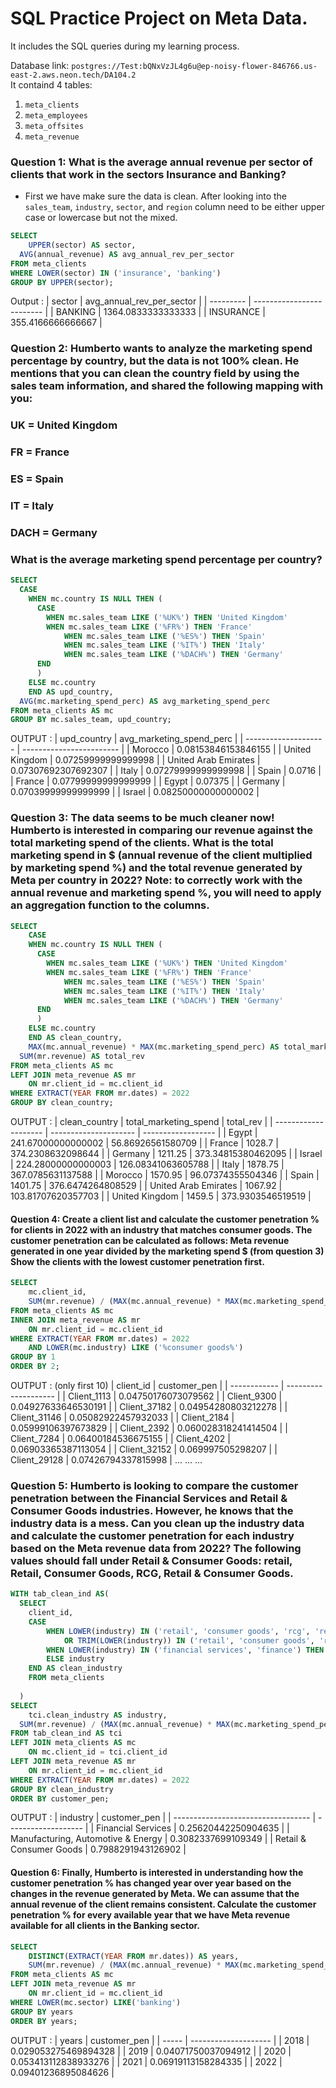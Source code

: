 # SQL Practice Project on Meta Data.
It includes the SQL queries during my learning process.

Database link: ```postgres://Test:bQNxVzJL4g6u@ep-noisy-flower-846766.us-east-2.aws.neon.tech/DA104.2``` \
It containd 4 tables:
1. ```meta_clients```
2. ```meta_employees```
3. ```meta_offsites```
4. ```meta_revenue```

### Question 1: What is the average annual revenue per sector of clients that work in the sectors Insurance and Banking?
- First we have make sure the data is clean. After looking into the ```sales_team```, ```industry```, ```sector```, and ```region``` column need to be either upper case or lowercase but not the mixed.
~~~~sql
SELECT
	UPPER(sector) AS sector,
  AVG(annual_revenue) AS avg_annual_rev_per_sector
FROM meta_clients
WHERE LOWER(sector) IN ('insurance', 'banking')
GROUP BY UPPER(sector);
~~~~

Output :
| sector    | avg_annual_rev_per_sector |
| --------- | ------------------------- |
| BANKING   | 1364.0833333333333        |
| INSURANCE | 355.4166666666667         |


### Question 2: Humberto wants to analyze the marketing spend percentage by country, but the data is not 100% clean. He mentions that you can clean the country field by using the sales team information, and shared the following mapping with you: 
### UK = United Kingdom
### FR = France
### ES = Spain
### IT = Italy
### DACH = Germany
### What is the average marketing spend percentage per country?
~~~~sql
SELECT
  CASE
  	WHEN mc.country IS NULL THEN (
      CASE
      	WHEN mc.sales_team LIKE ('%UK%') THEN 'United Kingdom'
      	WHEN mc.sales_team LIKE ('%FR%') THEN 'France'
    		WHEN mc.sales_team LIKE ('%ES%') THEN 'Spain'
    		WHEN mc.sales_team LIKE ('%IT%') THEN 'Italy'
    		WHEN mc.sales_team LIKE ('%DACH%') THEN 'Germany'
      END
      )
    ELSE mc.country
	END AS upd_country,
  AVG(mc.marketing_spend_perc) AS avg_marketing_spend_perc
FROM meta_clients AS mc
GROUP BY mc.sales_team, upd_country;
~~~~

OUTPUT :
| upd_country          | avg_marketing_spend_perc |
| -------------------- | ------------------------ |
| Morocco              | 0.08153846153846155      |
| United Kingdom       | 0.07259999999999998      |
| United Arab Emirates | 0.07307692307692307      |
| Italy                | 0.07279999999999998      |
| Spain                | 0.0716                   |
| France               | 0.07799999999999999      |
| Egypt                | 0.07375                  |
| Germany              | 0.07039999999999999      |
| Israel               | 0.08250000000000002      |


### Question 3: The data seems to be much cleaner now! Humberto is interested in comparing our revenue against the total marketing spend of the clients. What is the total marketing spend in $ (annual revenue of the client multiplied by marketing spend %) and the total revenue generated by Meta per country in 2022? Note: to correctly work with the annual revenue and marketing spend %, you will need to apply an aggregation function to the columns.
~~~~sql
SELECT
	CASE
  	WHEN mc.country IS NULL THEN (
      CASE
      	WHEN mc.sales_team LIKE ('%UK%') THEN 'United Kingdom'
      	WHEN mc.sales_team LIKE ('%FR%') THEN 'France'
    		WHEN mc.sales_team LIKE ('%ES%') THEN 'Spain'
    		WHEN mc.sales_team LIKE ('%IT%') THEN 'Italy'
    		WHEN mc.sales_team LIKE ('%DACH%') THEN 'Germany'
      END
      )
    ELSE mc.country
	END AS clean_country,
	MAX(mc.annual_revenue) * MAX(mc.marketing_spend_perc) AS total_marketing_spend,
  SUM(mr.revenue) AS total_rev
FROM meta_clients AS mc
LEFT JOIN meta_revenue AS mr
	ON mr.client_id = mc.client_id
WHERE EXTRACT(YEAR FROM mr.dates) = 2022
GROUP BY clean_country;
~~~~

OUTPUT :
| clean_country        | total_marketing_spend | total_rev          |
| -------------------- | --------------------- | ------------------ |
| Egypt                | 241.67000000000002    | 56.86926561580709  |
| France               | 1028.7                | 374.2308632098644  |
| Germany              | 1211.25               | 373.34815380462095 |
| Israel               | 224.28000000000003    | 126.08341063605788 |
| Italy                | 1878.75               | 367.0785631137588  |
| Morocco              | 1570.95               | 96.07374355504346  |
| Spain                | 1401.75               | 376.6474264808529  |
| United Arab Emirates | 1067.92               | 103.81707620357703 |
| United Kingdom       | 1459.5                | 373.9303546519519  |


#### Question 4: Create a client list and calculate the customer penetration % for clients in 2022 with an industry that matches consumer goods. The customer penetration can be calculated as follows: Meta revenue generated in one year divided by the marketing spend $ (from question 3) Show the clients with the lowest customer penetration first.
~~~~sql
SELECT
	mc.client_id,
	SUM(mr.revenue) / (MAX(mc.annual_revenue) * MAX(mc.marketing_spend_perc)) AS customer_pen
FROM meta_clients AS mc
INNER JOIN meta_revenue AS mr
	ON mr.client_id = mc.client_id
WHERE EXTRACT(YEAR FROM mr.dates) = 2022
	AND LOWER(mc.industry) LIKE ('%consumer goods%')
GROUP BY 1
ORDER BY 2;
~~~~

OUTPUT : (only first 10)
| client_id    | customer_pen         |
| ------------ | -------------------- |
| Client_1113  | 0.04750176073079562  |
| Client_9300  | 0.04927633646530191  |
| Client_37182 | 0.04954280803212278  |
| Client_31146 | 0.05082922457932033  |
| Client_2184  | 0.05999106397673829  |
| Client_2392  | 0.060028318241414504 |
| Client_7284  | 0.06400184536675155  |
| Client_4202  | 0.06903365387113054  |
| Client_32152 | 0.069997505298207    |
| Client_29128 | 0.07426794337815998  |
...
...
...


### Question 5: Humberto is looking to compare the customer penetration between the Financial Services and Retail & Consumer Goods industries. However, he knows that the industry data is a mess. Can you clean up the industry data and calculate the customer penetration for each industry based on the Meta revenue data from 2022? The following values should fall under Retail & Consumer Goods: retail, Retail, Consumer Goods, RCG, Retail & Consumer Goods.
~~~~sql
WITH tab_clean_ind AS(
  SELECT
  	client_id,
  	CASE
  		WHEN LOWER(industry) IN ('retail', 'consumer goods', 'rcg', 'retail %')
  			OR TRIM(LOWER(industry)) IN ('retail', 'consumer goods', 'rcg', 'retail %') THEN 'Retail & Consumer Goods'
    	WHEN LOWER(industry) IN ('financial services', 'finance') THEN 'Financial Services'
    	ELSE industry
    END AS clean_industry
	FROM meta_clients
  
  )
SELECT
	tci.clean_industry AS industry,
  SUM(mr.revenue) / (MAX(mc.annual_revenue) * MAX(mc.marketing_spend_perc)) AS customer_pen
FROM tab_clean_ind AS tci
LEFT JOIN meta_clients AS mc
	ON mc.client_id = tci.client_id
LEFT JOIN meta_revenue AS mr
	ON mr.client_id = mc.client_id
WHERE EXTRACT(YEAR FROM mr.dates) = 2022
GROUP BY clean_industry
ORDER BY customer_pen;
~~~~

OUTPUT :
| industry                           | customer_pen        |
| ---------------------------------- | ------------------- |
| Financial Services                 | 0.25620442250904635 |
| Manufacturing, Automotive & Energy | 0.3082337699109349  |
| Retail & Consumer Goods            | 0.7988291943126902  |


#### Question 6: Finally, Humberto is interested in understanding how the customer penetration % has changed year over year based on the changes in the revenue generated by Meta. We can assume that the annual revenue of the client remains consistent. Calculate the customer penetration % for every available year that we have Meta revenue available for all clients in the Banking sector.
~~~~sql
SELECT
	DISTINCT(EXTRACT(YEAR FROM mr.dates)) AS years,
	SUM(mr.revenue) / (MAX(mc.annual_revenue) * MAX(mc.marketing_spend_perc)) AS customer_pen
FROM meta_clients AS mc
LEFT JOIN meta_revenue AS mr
	ON mr.client_id = mc.client_id
WHERE LOWER(mc.sector) LIKE('banking')
GROUP BY years
ORDER BY years;
~~~~

OUTPUT :
| years | customer_pen         |
| ----- | -------------------- |
| 2018  | 0.029053275469894328 |
| 2019  | 0.04071750037094912  |
| 2020  | 0.053413112838933276 |
| 2021  | 0.06919113158284335  |
| 2022  | 0.09401236895084626  |
